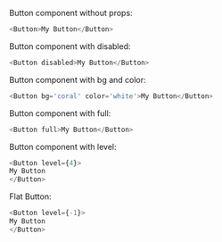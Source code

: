 Button component without props:
```js
<Button>My Button</Button>
```

Button component with disabled:
```js
<Button disabled>My Button</Button>
```

Button component with bg and color:
```js
<Button bg='coral' color='white'>My Button</Button>
```

Button component with full:
```js
<Button full>My Button</Button>
```

Button component with level:
```js
<Button level={4}>
My Button
</Button>
```

Flat Button:
```js
<Button level={-1}>
My Button
</Button>
```